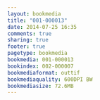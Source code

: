 ```yaml
---
layout: bookmedia
title: "001-000013"
date: 2014-07-25 16:35
comments: true
sharing: true
footer: true
pagetype: bookmedia 
bookmedia: 001-000013
bookindex: 002-000007
bookmediaformat: outtif
bookmediaquality: 600DPI BW
bookmediasize: 72.6MB
---
```

